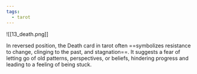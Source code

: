 ```yaml
---
tags:
  - tarot
---
```

![[13_death.png]]

In reversed position, the Death card in tarot often ==symbolizes resistance to change, clinging to the past, and stagnation==. It suggests a fear of letting go of old patterns, perspectives, or beliefs, hindering progress and leading to a feeling of being stuck.
